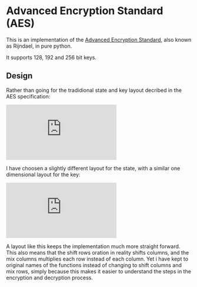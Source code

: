 Advanced Encryption Standard (AES)
=================================

This is an implementation of the [Advanced Encryption
Standard](https://en.wikipedia.org/wiki/Advanced_Encryption_Standard), also known as
Rijndael, in pure python.

It supports 128, 192 and 256 bit keys.


Design
------

Rather than going for the tradidional state and key layout decribed in
the AES specification:

![equation](http://www.sciweavers.org/tex2img.php?eq=%5Cmathbf%7BS%7D%20%3D%20%5Cleft%5B%5Cbegin%7Barray%7D%0A%7Bllll%7D%0Ab_%7B0%7D%20%20%26%20b_%7B4%7D%20%20%26%20b_%7B8%7D%20%20%26%20b_%7B12%7D%5C%5C%0Ab_%7B1%7D%20%20%26%20b_%7B5%7D%20%20%26%20b_%7B9%7D%20%20%26%20b_%7B13%7D%5C%5C%0Ab_%7B2%7D%20%20%26%20b_%7B6%7D%20%20%26%20b_%7B10%7D%20%26%20b_%7B14%7D%5C%5C%0Ab_%7B3%7D%20%26%20b_%7B7%7D%20%26%20b_%7B11%7D%20%26%20b_%7B15%7D%0A%5Cend%7Barray%7D%5Cright%5D%0A&bc=White&fc=Black&im=jpg&fs=12&ff=modern&edit=0)

I have choosen a slightly different layout for the state, with a similar one dimensional layout for the key:

![equation](http://www.sciweavers.org/tex2img.php?eq=%5Cmathbf%7BS%7D%20%3D%20%5Cleft%5B%5Cbegin%7Barray%7D%0A%7Bllll%7D%0Ab_%7B0%7D%20%20%26%20b_%7B1%7D%20%20%26%20b_%7B2%7D%20%20%26%20b_%7B3%7D%5C%5C%0Ab_%7B4%7D%20%20%26%20b_%7B5%7D%20%20%26%20b_%7B6%7D%20%20%26%20b_%7B7%7D%5C%5C%0Ab_%7B8%7D%20%20%26%20b_%7B9%7D%20%20%26%20b_%7B10%7D%20%26%20b_%7B11%7D%5C%5C%0Ab_%7B12%7D%20%26%20b_%7B13%7D%20%26%20b_%7B14%7D%20%26%20b_%7B15%7D%0A%5Cend%7Barray%7D%5Cright%5D%0A%5Cmathbf%7BK%7D%20%3D%20%5Cleft%5B%5Cbegin%7Barray%7D%7Blll%7D%0Ab_%7B0%7D%20%20%26%20%20%5Ccdots%20%20%26%20b_%7Bn%7D%0A%5Cend%7Barray%7D%5Cright%5D&bc=White&fc=Black&im=jpg&fs=12&ff=modern&edit=0)


A layout like this keeps the implementation much more straight forward.
This also means that the shift rows oration in reality shifts columns, and the
mix columns multiplies each row instead of each column. Yet i have kept to
original names of the functions instead of changing to shift columns and mix
rows, simply because this makes it easier to understand the steps in the
encryption and decryption process.

